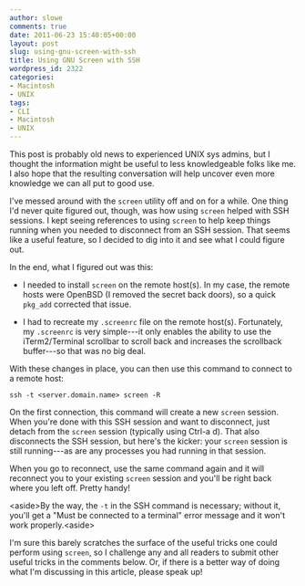 ```yaml
---
author: slowe
comments: true
date: 2011-06-23 15:40:05+00:00
layout: post
slug: using-gnu-screen-with-ssh
title: Using GNU Screen with SSH
wordpress_id: 2322
categories:
- Macintosh
- UNIX
tags:
- CLI
- Macintosh
- UNIX
---
```


This post is probably old news to experienced UNIX sys admins, but I thought the information might be useful to less knowledgeable folks like me. I also hope that the resulting conversation will help uncover even more knowledge we can all put to good use.

I've messed around with the `screen` utility off and on for a while. One thing I'd never quite figured out, though, was how using `screen` helped with SSH sessions. I kept seeing references to using `screen` to help keep things running when you needed to disconnect from an SSH session. That seems like a useful feature, so I decided to dig into it and see what I could figure out.

In the end, what I figured out was this:

* I needed to install `screen` on the remote host(s). In my case, the remote hosts were OpenBSD (I removed the secret back doors), so a quick `pkg_add` corrected that issue.

* I had to recreate my `.screenrc` file on the remote host(s). Fortunately, my `.screenrc` is very simple---it only enables the ability to use the iTerm2/Terminal scrollbar to scroll back and increases the scrollback buffer---so that was no big deal.

With these changes in place, you can then use this command to connect to a remote host:

	ssh -t <server.domain.name> screen -R

On the first connection, this command will create a new `screen` session. When you're done with this SSH session and want to disconnect, just detach from the `screen` session (typically using Ctrl-a d). That also disconnects the SSH session, but here's the kicker: your `screen` session is still running---as are any processes you had running in that session.

When you go to reconnect, use the same command again and it will reconnect you to your existing `screen` session and you'll be right back where you left off. Pretty handy!

&lt;aside&gt;By the way, the `-t` in the SSH command is necessary; without it, you'll get a "Must be connected to a terminal" error message and it won't work properly.&lt;aside&gt;

I'm sure this barely scratches the surface of the useful tricks one could perform using `screen`, so I challenge any and all readers to submit other useful tricks in the comments below. Or, if there is a better way of doing what I'm discussing in this article, please speak up!
